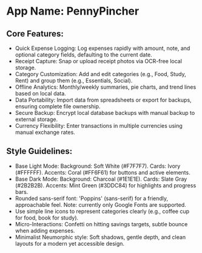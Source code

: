 # **App Name**: PennyPincher

## Core Features:

- Quick Expense Logging: Log expenses rapidly with amount, note, and optional category fields, defaulting to the current date.
- Receipt Capture: Snap or upload receipt photos via OCR-free local storage.
- Category Customization: Add and edit categories (e.g., Food, Study, Rent) and group them (e.g., Essentials, Social).
- Offline Analytics: Monthly/weekly summaries, pie charts, and trend lines based on local data.
- Data Portability: Import data from spreadsheets or export for backups, ensuring complete file ownership.
- Secure Backup: Encrypt local database backups with manual backup to external storage.
- Currency Flexibility: Enter transactions in multiple currencies using manual exchange rates.

## Style Guidelines:

- Base Light Mode: Background: Soft White (#F7F7F7). Cards: Ivory (#FFFFFF). Accents: Coral (#FF6F61) for buttons and active elements.
- Base Dark Mode: Background: Charcoal (#1E1E1E). Cards: Slate Gray (#2B2B2B). Accents: Mint Green (#3DDC84) for highlights and progress bars.
- Rounded sans-serif font: 'Poppins' (sans-serif) for a friendly, approachable feel. Note: currently only Google Fonts are supported.
- Use simple line icons to represent categories clearly (e.g., coffee cup for food, book for study).
- Micro-Interactions: Confetti on hitting savings targets, subtle bounce when adding expenses.
- Minimalist Neumorphic style: Soft shadows, gentle depth, and clean layouts for a modern yet accessible design.